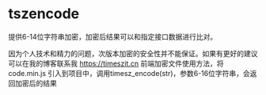 # tszencode
提供6-14位字符串加密，加密后结果可以和指定接口数据进行比对。

因为个人技术和精力的问题，次版本加密的安全性并不能保证。如果有更好的建议可以在我的博客联系我 https://timeszit.cn
前端加密文件使用方法，将code.min.js 引入到项目中，调用timesz_encode(str)，参数6-16位字符串，会返回加密后的结果
